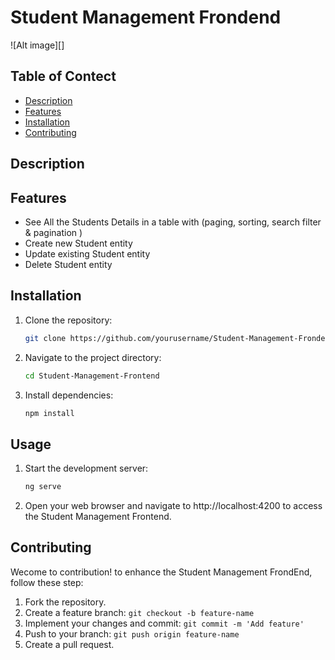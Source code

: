 # Student Management Frondend
![Alt image][]
## Table of Contect
- [Description](#description)
- [Features](#features)
- [Installation](#installation)
- [Contributing](#contributing)
## Description

## Features
- See All the Students Details in a table with (paging, sorting, search filter & pagination )
- Create new Student entity
- Update existing Student entity
- Delete Student entity
## Installation
1. Clone the repository:

   ```bash
   git clone https://github.com/yourusername/Student-Management-Frondend.git
2. Navigate to the project directory:
   ```bash
   cd Student-Management-Frontend
3. Install dependencies:
   ```bash
   npm install
## Usage
1. Start the development server:
   ```bash
   ng serve
3. Open your web browser and navigate to http://localhost:4200 to access the Student Management Frontend.

## Contributing
Wecome to contribution! to enhance the Student Management FrondEnd, follow these step:
1. Fork the repository.
2. Create a feature branch: `git checkout -b feature-name`
3. Implement your changes and commit: `git commit -m 'Add feature'`
4. Push to your branch: `git push origin feature-name`
5. Create a pull request.




